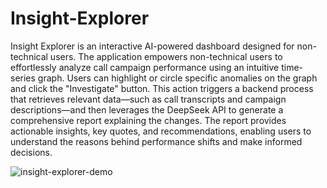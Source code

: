 # Insight-Explorer

Insight Explorer is an interactive AI-powered dashboard designed for non-technical users. The application empowers non-technical users to effortlessly analyze call campaign performance using an intuitive time-series graph. Users can highlight or circle specific anomalies on the graph and click the "Investigate" button. This action triggers a backend process that retrieves relevant data—such as call transcripts and campaign descriptions—and then leverages the DeepSeek API to generate a comprehensive report explaining the changes. The report provides actionable insights, key quotes, and recommendations, enabling users to understand the reasons behind performance shifts and make informed decisions.


![insight-explorer-demo](https://github.com/user-attachments/assets/8bdc2b8a-cf0d-48d3-ad85-aef221646bea)
